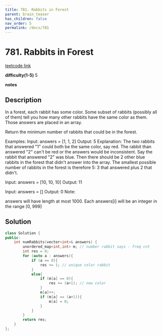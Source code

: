 ```yaml
---
title: 781. Rabbits in Forest
parent: brain_teaser
has_children: false
nav_order: 5
permalink: /docs/781
---
```

# 781. Rabbits in Forest
[leetcode link](https://leetcode.com/problems/rabbits-in-forest/)

**difficulty(1-5)** 
5

**notes**

## Description
In a forest, each rabbit has some color. Some subset of rabbits (possibly all of them) tell you how many other rabbits have the same color as them. Those answers are placed in an array.

Return the minimum number of rabbits that could be in the forest.

Examples:
Input: answers = [1, 1, 2]
Output: 5
Explanation:
The two rabbits that answered "1" could both be the same color, say red.
The rabbit than answered "2" can't be red or the answers would be inconsistent.
Say the rabbit that answered "2" was blue.
Then there should be 2 other blue rabbits in the forest that didn't answer into the array.
The smallest possible number of rabbits in the forest is therefore 5: 3 that answered plus 2 that didn't.

Input: answers = [10, 10, 10]
Output: 11

Input: answers = []
Output: 0
Note:

answers will have length at most 1000.
Each answers[i] will be an integer in the range [0, 999]

## Solution
```c++
class Solution {
public:
    int numRabbits(vector<int>& answers) {
        unordered_map<int,int> m; // number rabbit says - freq cnt
        int res = 0;
        for (auto a : answers){
            if (a == 0){
                res += 1; // unique color rabbit
            }
            else{
                if (m[a] == 0){
                    res += (a+1); // new color
                }
                m[a]++;
                if (m[a] == (a+1)){
                    m[a] = 0;
                }
            }
        }
        return res;
    }
};
```

<!-- 
Blue label
{: .label .label-blue }

Stable
{: .label .label-green }

New release
{: .label .label-purple }

Coming soon
{: .label .label-yellow }

Deprecated
{: .label .label-red } -->
